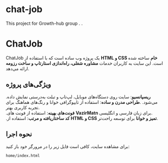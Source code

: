 # chat-job
This project for Growth-hub group
.
.
# ChatJob

ChatJob یک پروژه وب ساده است که با استفاده از **HTML و CSS خام** ساخته شده است. این سایت به کاربران خدمات **مشاوره شغلی، راه‌اندازی استارتاپ و ساخت رزومه** ارائه می‌دهد.

## ویژگی‌های پروژه 
  .**ریسپانسیو**: سایت روی دستگاه‌های موبایل، لپ‌تاپ و تبلت به‌درستی نمایش داده می‌شود.
  .**طراحی مدرن و ساده**: استفاده از تایپوگرافی خوانا و رنگ‌های هماهنگ برای تجربه کاربری بهتر.  
  .**فونت‌های بهینه**: استفاده از فونت های **VazirMatn** برای زبان فارسی و انگلیسی.      
  .**کد ساختاریافته و مرتب**: استفاده از **HTML و CSS تمیز و خوانا** برای توسعه راحت‌تر. 

## نحوه اجرا 
برای مشاهده سایت، کافی است فایل زیر را در مرورگر خود باز کنید:
```bash
home/index.html
```
